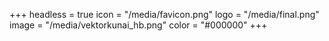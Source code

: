 +++
headless = true
icon = "/media/favicon.png"
logo = "/media/final.png"
image = "/media/vektorkunai_hb.png"
color = "#000000"
+++
